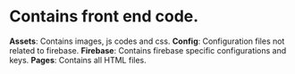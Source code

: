 # Contains front end code.

**Assets**: Contains images, js codes and css.
**Config**: Configuration files not related to firebase.
**Firebase**: Contains firebase specific configurations and keys.
**Pages**: Contains all HTML files.